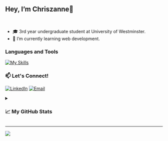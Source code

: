 ## Hey, I’m Chriszanne👋
<br>

- 🎓 3rd year undergraduate student at University of Westminster.
- 🌱 I’m currently learning web development.
<!-- - 💞️ I’m looking to collaborate on ...
- 😄 Pronouns: ...
- ⚡ Fun fact: ... -->

### Languages and Tools

[![My Skills](https://skillicons.dev/icons?i=java,js,html,css,jquery,php,nodejs,express,flutter,py,mysql,mongodb,vscode,androidstudio)](https://skillicons.dev)
<br>

### 📫 Let's Connect!

[![LinkedIn](https://img.shields.io/badge/LinkedIn-%230077B5.svg?style=for-the-badge&logo=linkedin&logoColor=white)](https://www.linkedin.com/in/chriszanne-villawarayen)
[![Email](https://img.shields.io/badge/Email-D14836?style=for-the-badge&logo=gmail&logoColor=white)](mailto:nattashavillawarayen@gmail.com)
<br>

<details>
  <summary><h3> 📈 My GitHub Stats</h3></summary>
<br>
  
![Chriszanne's GitHub stats](https://github-readme-stats.vercel.app/api?username=chriszanne&show_icons=true&theme=transparent)

</details>

---
[![](https://visitcount.itsvg.in/api?id=chriszanne&label=Profile%20Views&color=6&icon=0&pretty=false)](https://visitcount.itsvg.in)

